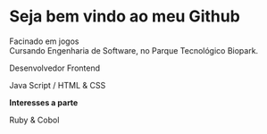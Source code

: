 

 <h1> Seja bem vindo ao meu Github </h1>
Facinado em jogos <br>
Cursando Engenharia de Software, no Parque Tecnológico Biopark. <br>

Desenvolvedor Frontend <br>

Java Script / HTML & CSS <br>

**Interesses a parte** <br>

Ruby & Cobol






